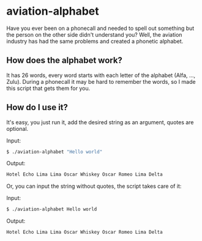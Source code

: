 # aviation-alphabet
Have you ever been on a phonecall and needed to spell out something but the person on the other side didn't understand you? Well, the aviation industry has had
the same problems and created a phonetic alphabet.

## How does the alphabet work?
It has 26 words, every word starts with each letter of the alphabet (Alfa, ..., Zulu). During a phonecall it may be hard to remember the words, so I made this
script that gets them for you.

## How do I use it?
It's easy, you just run it, add the desired string as an argument, quotes are optional.

Input:
```bash
$ ./aviation-alphabet "Hello world"
```
Output:
```bash
Hotel Echo Lima Lima Oscar Whiskey Oscar Romeo Lima Delta
```
Or, you can input the string without quotes, the script takes care of it:

Input:
```bash
$ ./aviation-alphabet Hello world
```
Output:
```bash
Hotel Echo Lima Lima Oscar Whiskey Oscar Romeo Lima Delta
```
